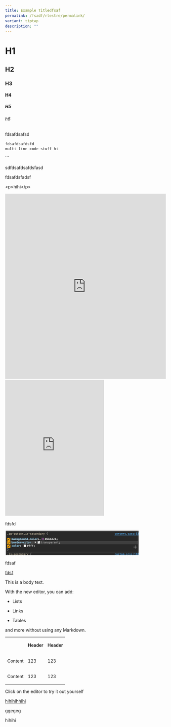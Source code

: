 ```yaml
---
title: Example Titledfsaf
permalink: /fsadf/rtestre/permalink/
variant: tiptap
description: ""
---
```

<h1>H1</h1><h2>H2</h2><h3>H3</h3><h4>H4</h4><h5>H5</h5><h6>h6</h6><p>fdsafdsafsd</p><pre><code>fdsafdsafdsfd
multi line code stuff hi</code></pre><p>```</p><p>sdfdsafdsafdsfasd</p><p>fdsafdsfadsf</p><p>&lt;p&gt;hihi&lt;/p&gt;</p><div class="iframe-wrapper"><iframe height="600" width="520" allowfullscreen="true" frameborder="0" src="https://www.instagram.com/p/BdJRABkDbXU/embed/"></iframe></div><div class="iframe-wrapper"><iframe height="440" width="320" allowfullscreen="true" frameborder="0" src="https://www.instagram.com/reel/CxsPSk4MBuB/embed/"></iframe></div><p>fdsfd</p><p> </p><img alt="fdsa" src="/images/Screenshot_2023_11_09_at_1_06_21_PM.png"><p> fdsaf</p><p><a href="dsfdfsdfdsf" rel="noopener noreferrer nofollow" target="_blank">fdsf</a></p><p>This is a body text.</p><p>With the new editor, you can add:</p><ul data-tight="true" class="tight"><li><p>Lists</p></li><li><p>Links</p></li><li><p>Tables</p></li></ul><p>and more without using any Markdown.</p><table><tbody><tr><th rowspan="1" colspan="1"><p></p></th><th rowspan="1" colspan="1"><p>Header</p></th><th rowspan="1" colspan="1"><p>Header</p></th></tr><tr><td rowspan="1" colspan="1"><p>Content</p></td><td rowspan="1" colspan="1"><p>123</p></td><td rowspan="1" colspan="1"><p>123</p></td></tr><tr><td rowspan="1" colspan="1"><p>Content</p></td><td rowspan="1" colspan="1"><p>123</p></td><td rowspan="1" colspan="1"><p>123</p></td></tr></tbody></table><p>Click on the editor to try it out yourself</p><p></p><p></p><p><a href="this is some linkeeeeeee" rel="noopener noreferrer nofollow" target="_blank">hihihih</a><a href="/files/Dsafdsfasdfa/test1dsa.pdf" rel="noopener noreferrer nofollow" target="_blank">hihi</a></p><p>ggegeg</p><p>hihihi</p>